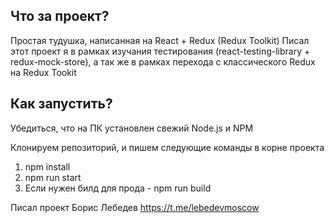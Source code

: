 ## Что за проект?
  
Простая тудушка, написанная на React + Redux (Redux Toolkit)
Писал этот проект я в рамках изучания тестирования (react-testing-library + redux-mock-store), а так же в рамках перехода с классического Redux на Redux Tookit

## Как запустить?
Убедиться, что на ПК установлен свежий Node.js и NPM

Клонируем репозиторий, и пишем следующие команды в корне проекта
1) npm install
2) npm run start
3) Если нужен билд для прода - npm run build

Писал проект Борис Лебедев
https://t.me/lebedevmoscow
